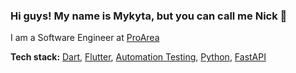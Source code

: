### Hi guys! My name is Mykyta, but you can call me Nick 👋

I am a Software Engineer at [ProArea](https://proarea.com/)

**Tech stack:**
[Dart](https://dart.dev/), [Flutter](https://flutter.dev/), [Automation Testing](https://docs.flutter.dev/testing), [Python](https://www.python.org/), [FastAPI](https://fastapi.tiangolo.com/)



<!--
**mykyta-kovalenko/mykyta-kovalenko** is a ✨ _special_ ✨ repository because its `README.md` (this file) appears on your GitHub profile.

Here are some ideas to get you started:

- 🔭 I’m currently working on ...
- 🌱 I’m currently learning ...
- 👯 I’m looking to collaborate on ...
- 🤔 I’m looking for help with ...
- 💬 Ask me about ...
- 📫 How to reach me: ...
- 😄 Pronouns: ...
- ⚡ Fun fact: ...
-->
